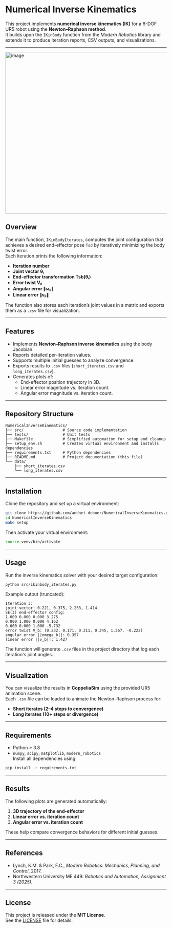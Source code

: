 # Numerical Inverse Kinematics

This project implements **numerical inverse kinematics (IK)** for a 6-DOF UR5 robot using the **Newton–Raphson method**.  
It builds upon the `IKinBody` function from the *Modern Robotics* library and extends it to produce iteration reports, CSV outputs, and visualizations.

---
<img width="1199" height="503" alt="image" src="https://github.com/user-attachments/assets/ef0aa115-fe60-4bfa-b952-63a1048eacc3" />


## Overview

The main function, `IKinBodyIterates`, computes the joint configuration that achieves a desired end-effector pose `Tsd` by iteratively minimizing the body twist error.  
Each iteration prints the following information:

- **Iteration number**
- **Joint vector θᵢ**
- **End-effector transformation Tsb(θᵢ)**
- **Error twist Vᵦ**
- **Angular error ∥ωᵦ∥**
- **Linear error ∥vᵦ∥**

The function also stores each iteration’s joint values in a matrix and exports them as a `.csv` file for visualization.

---

## Features

- Implements **Newton–Raphson inverse kinematics** using the body Jacobian.  
- Reports detailed per-iteration values.  
- Supports multiple initial guesses to analyze convergence.  
- Exports results to `.csv` files (`short_iterates.csv` and `long_iterates.csv`).  
- Generates plots of:
  - End-effector position trajectory in 3D.
  - Linear error magnitude vs. iteration count.
  - Angular error magnitude vs. iteration count.

---

## Repository Structure

```
NumericalInverseKinematics/
├── src/                 # Source code implementation
├── tests/               # Unit tests
├── Makefile             # Simplified automation for setup and cleanup
├── setup_env.sh         # Creates virtual environment and installs dependencies
├── requirements.txt     # Python dependencies
├── README.md            # Project documentation (this file)
└── data/
    ├── short_iterates.csv
    └── long_iterates.csv
```

---

## Installation

Clone the repository and set up a virtual environment:

```bash
git clone https://github.com/andnet-deboer/NumericalInverseKinematics.git
cd NumericalInverseKinematics
make setup
```

Then activate your virtual environment:

```bash
source venv/bin/activate
```

---

## Usage

Run the inverse kinematics solver with your desired target configuration:

```bash
python src/ikinbody_iterates.py
```

Example output (truncated):

```
Iteration 3:
joint vector: 0.221, 0.375, 2.233, 1.414
SE(3) end-effector config:
1.000 0.000 0.000 3.275
0.000 1.000 0.000 4.162
0.000 0.000 1.000 -5.732
error twist V_b: (0.232, 0.171, 0.211, 0.345, 1.367, -0.222)
angular error ||omega_b||: 0.357
linear error ||v_b||: 1.427
```

The function will generate `.csv` files in the project directory that log each iteration's joint angles.

---

## Visualization

You can visualize the results in **CoppeliaSim** using the provided UR5 animation scene.  
Each `.csv` file can be loaded to animate the Newton–Raphson process for:
- **Short iterates (2–4 steps to convergence)**
- **Long iterates (10+ steps or divergence)**

---

## Requirements

- Python ≥ 3.8  
- `numpy`, `scipy`, `matplotlib`, `modern_robotics`  
Install all dependencies using:

```bash
pip install -r requirements.txt
```

---

## Results

The following plots are generated automatically:

1. **3D trajectory of the end-effector**
2. **Linear error vs. iteration count**
3. **Angular error vs. iteration count**

These help compare convergence behaviors for different initial guesses.

---

## References

- Lynch, K.M. & Park, F.C., *Modern Robotics: Mechanics, Planning, and Control*, 2017.  
- Northwestern University ME 449: *Robotics and Automation, Assignment 3 (2025).*

---

## License

This project is released under the **MIT License**.  
See the [LICENSE](LICENSE) file for details.
